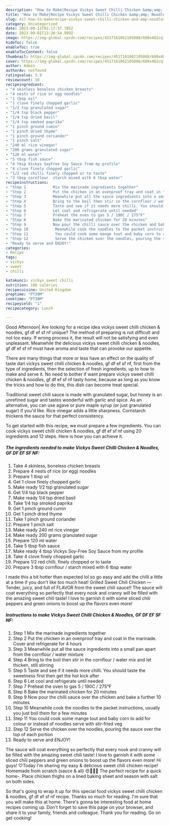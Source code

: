 ```yaml
---
description: "How to Make|Recipe Vickys Sweet Chilli Chicken &amp;amp; Noodles, GF DF EF SF NF {That is Special"
title: "How to Make|Recipe Vickys Sweet Chilli Chicken &amp;amp; Noodles, GF DF EF SF NF {That is Special"
slug: 417-how-to-makerecipe-vickys-sweet-chilli-chicken-and-amp-noodles-gf-df-ef-sf-nf-that-is-special
category: Uncategorized
date: 2023-09-11T02:17:57.705Z
date: 2023-09-01T13:28:54.999Z
image: https://img-global.cpcdn.com/recipes/4517161062105088/680x482cq70/vickys-sweet-chilli-chicken-noodles-gf-df-ef-sf-nf-recipe-main-photo.jpg
hideToc: false
enableToc: true
enableTocContent: false
thumbnail: https://img-global.cpcdn.com/recipes/4517161062105088/680x482cq70/vickys-sweet-chilli-chicken-noodles-gf-df-ef-sf-nf-recipe-main-photo.jpg
cover: https://img-global.cpcdn.com/recipes/4517161062105088/680x482cq70/vickys-sweet-chilli-chicken-noodles-gf-df-ef-sf-nf-recipe-main-photo.jpg
author: Admin
authorAv: notfound
ratingvalue: 3.9
reviewcount: 10
recipeingredient:
- "4 skinless boneless chicken breasts"
- "4 nests of rice or egg noodles"
- "1 tbsp oil"
- "1 clove finely chopped garlic"
- "1/2 tsp granulated sugar"
- "1/4 tsp black pepper"
- "1/4 tsp dried basil"
- "1/4 tsp smoked paprika"
- "1 pinch ground cumin"
- "1 pinch dried thyme"
- "1 pinch ground coriander"
- "1 pinch salt"
- "240 ml rice vinegar"
- "200 grams granulated sugar"
- "120 ml water"
- "5 tbsp fish sauce"
- "4 tbsp Vickys SoyFree Soy Sauce from my profile"
- "4 clove finely chopped garlic"
- "1/2 red chilli finely chopped or to taste"
- "3 tbsp cornflour  starch mixed with 6 tbsp water"
recipeinstructions:
- "Step 1            Mix the marinade ingredients together"
- "Step 2            Put the chicken in an ovenproof tray and coat in the marinade. Cover and refrigerate for 4 hours"
- "Step 3            Meanwhile put all the sauce ingredients into a small pan apart from the cornflour / water mixture"
- "Step 4            Bring to the boil then stir in the cornflour / water mix and let thicken, still stirring"
- "Step 5            Taste and see if it needs more chilli. You should taste the sweetness first then get the hot kick after"
- "Step 6            Let cool and refrigerate until needed"
- "Step 7            Preheat the oven to gas 5 / 190C / 275°F"
- "Step 8            Bake the marinated chicken for 20 minutes"
- "Step 9            Now pour the chilli sauce over the chicken and bake a further 10 minutes"
- "Step 10            Meanwhile cook the noodles to the packet instructions, usually you just boil them for a few minutes"
- "Step 11            You could cook some mange tout and baby corn to add for colour or instead of noodles serve with stir-fried veg"
- "Step 12            Serve the chicken over the noodles, pouring the sauce over the top of each portion"
- "Ready to serve and ENJOY!"
categories:
- Recipe
tags:
- vickys
- sweet
- chilli

katakunci: vickys sweet chilli 
nutrition: 100 calories
recipecuisine: United Kingdom
preptime: "PT39M"
cooktime: "PT38M"
recipeyield: "1"
recipecategory: Lunch

---
```



Good Afternoon| Are looking for a recipe idea vickys sweet chilli chicken &amp; noodles, gf df ef sf nf unique? The method of preparing is not difficult and not too easy. If wrong process it, the result will not be satisfying and even unpleasant. Meanwhile the delicious vickys sweet chilli chicken &amp; noodles, gf df ef sf nf must have aroma and taste that can provoke our appetite.






There are many things that more or less have an effect on the quality of taste dari vickys sweet chilli chicken &amp; noodles, gf df ef sf nf, first from the type of ingredients, then the selection of fresh ingredients, up to how to make and serve it. No need to bother if want prepare vickys sweet chilli chicken &amp; noodles, gf df ef sf nf tasty home, because as long as you know the tricks and how to do this, this dish can become treat  special.


Traditional sweet chili sauce is made with granulated sugar, but honey is an unrefined sugar and tastes wonderful with garlic and spice. As an alternative, you can use agave or pure maple syrup (or just granulated sugar) if you&#39;d like. Rice vinegar adds a little sharpness. Cornstarch thickens the sauce for that perfect consistency.


To get started with this recipe, we must prepare a few ingredients. You can cook vickys sweet chilli chicken &amp; noodles, gf df ef sf nf using 20 ingredients and 12 steps. Here is how you can achieve it.

<!--inarticleads1-->

##### The ingredients needed to make Vickys Sweet Chilli Chicken &amp; Noodles, GF DF EF SF NF:

1. Take 4 skinless, boneless chicken breasts
1. Prepare 4 nests of rice (or egg) noodles
1. Prepare 1 tbsp oil
1. Get 1 clove finely chopped garlic
1. Make ready 1/2 tsp granulated sugar
1. Get 1/4 tsp black pepper
1. Make ready 1/4 tsp dried basil
1. Take 1/4 tsp smoked paprika
1. Get 1 pinch ground cumin
1. Get 1 pinch dried thyme
1. Take 1 pinch ground coriander
1. Prepare 1 pinch salt
1. Make ready 240 ml rice vinegar
1. Make ready 200 grams granulated sugar
1. Prepare 120 ml water
1. Take 5 tbsp fish sauce
1. Make ready 4 tbsp Vickys Soy-Free Soy Sauce from my profile
1. Take 4 clove finely chopped garlic
1. Prepare 1/2 red chilli, finely chopped or to taste
1. Prepare 3 tbsp cornflour / starch mixed with 6 tbsp water


I made this a bit hotter than expected lol so go easy and add the chilli a little at a time if you don&#39;t like too much heat! Grilled Sweet Chili Chicken — Tender, juicy, and full of FLAVOR from the sweet chili sauce!! The sauce will coat everything so perfectly that every nook and cranny will be filled with the amazing sweet chili taste! I love to garnish it with some sliced chili peppers and green onions to boost up the flavors even more! 

<!--inarticleads2-->

##### Instructions to make Vickys Sweet Chilli Chicken &amp; Noodles, GF DF EF SF NF:

1. Step 1            Mix the marinade ingredients together
1. Step 2            Put the chicken in an ovenproof tray and coat in the marinade. Cover and refrigerate for 4 hours
1. Step 3            Meanwhile put all the sauce ingredients into a small pan apart from the cornflour / water mixture
1. Step 4            Bring to the boil then stir in the cornflour / water mix and let thicken, still stirring
1. Step 5            Taste and see if it needs more chilli. You should taste the sweetness first then get the hot kick after
1. Step 6            Let cool and refrigerate until needed
1. Step 7            Preheat the oven to gas 5 / 190C / 275°F
1. Step 8            Bake the marinated chicken for 20 minutes
1. Step 9            Now pour the chilli sauce over the chicken and bake a further 10 minutes
1. Step 10            Meanwhile cook the noodles to the packet instructions, usually you just boil them for a few minutes
1. Step 11            You could cook some mange tout and baby corn to add for colour or instead of noodles serve with stir-fried veg
1. Step 12            Serve the chicken over the noodles, pouring the sauce over the top of each portion
1. Ready to serve and ENJOY!

The sauce will coat everything so perfectly that every nook and cranny will be filled with the amazing sweet chili taste! I love to garnish it with some sliced chili peppers and green onions to boost up the flavors even more! Hi guys! ♡Today I&#39;m sharing my easy &amp; delicious sweet chili chicken recipe! Homemade from scratch (sauce &amp; all) 😍🙌🏾🤤 The perfect recipe for a quick home-. Place chicken thighs on a lined baking sheet and season with salt on both sides. 

So that's going to wrap it up for this special food vickys sweet chilli chicken &amp; noodles, gf df ef sf nf recipe. Thanks so much for reading. I'm sure that you will make this at home. There's gonna be interesting food at home recipes coming up. Don't forget to save this page on your browser, and share it to your family, friends and colleague. Thank you for reading. Go on get cooking!
